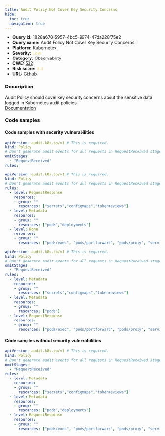 ```yaml
---
title: Audit Policy Not Cover Key Security Concerns
hide:
  toc: true
  navigation: true
---
```


<style>
  .highlight .hll {
    background-color: #ff171742;
  }
  .md-content {
    max-width: 1100px;
    margin: 0 auto;
  }
</style>

-   **Query id:** 1828a670-5957-4bc5-9974-47da228f75e2
-   **Query name:** Audit Policy Not Cover Key Security Concerns
-   **Platform:** Kubernetes
-   **Severity:** <span style="color:#edd57e">Low</span>
-   **Category:** Observability
-   **CWE:** <a href="https://cwe.mitre.org/data/definitions/532.html" onclick="newWindowOpenerSafe(event, 'https://cwe.mitre.org/data/definitions/532.html')">532</a>
-   **Risk score:** <span style="color:#edd57e">3.3</span>
-   **URL:** [Github](https://github.com/Checkmarx/kics/tree/master/assets/queries/k8s/audit_policy_not_cover_key_security_concerns)

### Description
Audit Policy should cover key security concerns about the sensitive data logged in Kubernetes audit policies<br>
[Documentation](https://kubernetes.io/docs/tasks/debug-application-cluster/audit/)

### Code samples
#### Code samples with security vulnerabilities
```yaml title="Positive test num. 1 - yaml file" hl_lines="6"
apiVersion: audit.k8s.io/v1 # This is required.
kind: Policy
# Don't generate audit events for all requests in RequestReceived stage.
omitStages:
  - "RequestReceived"
rules:

```
```yaml title="Positive test num. 2 - yaml file" hl_lines="4"
apiVersion: audit.k8s.io/v1 # This is required.
kind: Policy
# Don't generate audit events for all requests in RequestReceived stage.
rules:
  - level: RequestResponse
    resources:
    - group: ""
      resources: ["secrets","configmaps","tokenreviews"]
  - level: Metadata
    resources:
    - group: ""
      resources: ["pods","deployments"]
  - level: None
    resources:
    - group: ""
      resources: ["pods/exec", "pods/portforward", "pods/proxy", "services/proxy"]

```
```yaml title="Positive test num. 3 - yaml file" hl_lines="6"
apiVersion: audit.k8s.io/v1 # This is required.
kind: Policy
# Don't generate audit events for all requests in RequestReceived stage.
omitStages:
  - "RequestReceived"
rules:
  - level: Metadata
    resources:
    - group: ""
      resources: ["secrets","configmaps","tokenreviews"]
  - level: Metadata
    resources:
    - group: ""
      resources: ["pods"]
  - level: RequestResponse
    resources:
    - group: ""
      resources: ["pods/exec", "pods/portforward", "pods/proxy", "services/proxy"]

```


#### Code samples without security vulnerabilities
```yaml title="Negative test num. 1 - yaml file"
apiVersion: audit.k8s.io/v1 # This is required.
kind: Policy
# Don't generate audit events for all requests in RequestReceived stage.
omitStages:
  - "RequestReceived"
rules:
  - level: Metadata
    resources:
    - group: ""
      resources: ["secrets","configmaps","tokenreviews"]
  - level: Metadata
    resources:
    - group: ""
      resources: ["pods","deployments"]
  - level: RequestResponse
    resources:
    - group: ""
      resources: ["pods/exec", "pods/portforward", "pods/proxy", "services/proxy"]

```

